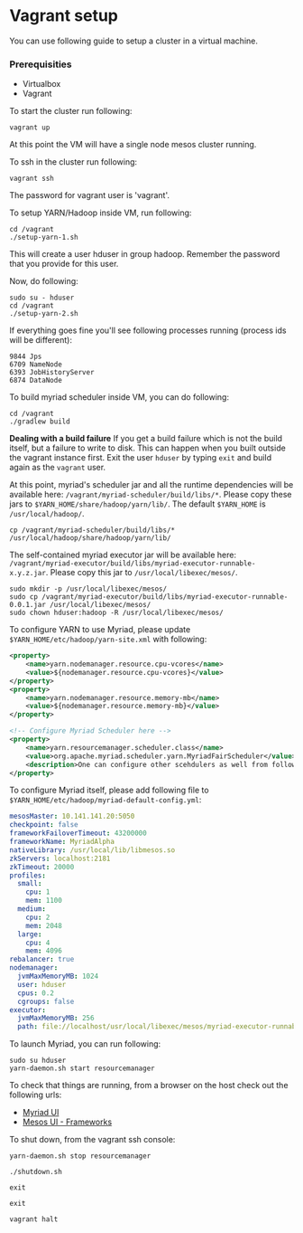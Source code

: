 # Vagrant setup

You can use following guide to setup a cluster in a virtual machine.

### Prerequisities
* Virtualbox
* Vagrant

To start the cluster run following:

```
vagrant up
```

At this point the VM will have a single node mesos cluster running.

To ssh in the cluster run following:

```
vagrant ssh
```

The password for vagrant user is 'vagrant'.

To setup YARN/Hadoop inside VM, run following:

```
cd /vagrant
./setup-yarn-1.sh
```

This will create a user hduser in group hadoop. Remember the password that you provide for this user.

Now, do following:

```
sudo su - hduser
cd /vagrant
./setup-yarn-2.sh
```

If everything goes fine you'll see following processes running (process ids will be different):

```
9844 Jps
6709 NameNode
6393 JobHistoryServer
6874 DataNode
```

To build myriad scheduler inside VM, you can do following:

```
cd /vagrant
./gradlew build
```

**Dealing with a build failure**
If you get a build failure which is not the build itself, but a failure to write to disk.  This can happen when you built outside the vagrant instance first.  Exit the user `hduser` by typing `exit` and build again as the `vagrant` user.   

At this point, myriad's scheduler jar and all the runtime dependencies will be available here: `/vagrant/myriad-scheduler/build/libs/*`. Please copy these jars to `$YARN_HOME/share/hadoop/yarn/lib/`.  The default `$YARN_HOME` is `/usr/local/hadoop/`.

```
cp /vagrant/myriad-scheduler/build/libs/* /usr/local/hadoop/share/hadoop/yarn/lib/
```

The self-contained myriad executor jar will be available here: `/vagrant/myriad-executor/build/libs/myriad-executor-runnable-x.y.z.jar`. Please copy this jar to `/usr/local/libexec/mesos/`.

```
sudo mkdir -p /usr/local/libexec/mesos/
sudo cp /vagrant/myriad-executor/build/libs/myriad-executor-runnable-0.0.1.jar /usr/local/libexec/mesos/
sudo chown hduser:hadoop -R /usr/local/libexec/mesos/
```

To configure YARN to use Myriad, please update ```$YARN_HOME/etc/hadoop/yarn-site.xml``` with following:

```xml
<property>
    <name>yarn.nodemanager.resource.cpu-vcores</name>
    <value>${nodemanager.resource.cpu-vcores}</value>
</property>
<property>
    <name>yarn.nodemanager.resource.memory-mb</name>
    <value>${nodemanager.resource.memory-mb}</value>
</property>

<!-- Configure Myriad Scheduler here -->
<property>
    <name>yarn.resourcemanager.scheduler.class</name>
    <value>org.apache.myriad.scheduler.yarn.MyriadFairScheduler</value>
    <description>One can configure other scehdulers as well from following list: org.apache.myriad.scheduler.yarn.MyriadCapacityScheduler, org.apache.myriad.scheduler.yarn.MyriadFifoScheduler</description>
</property>
```

To configure Myriad itself, please add following file to ```$YARN_HOME/etc/hadoop/myriad-default-config.yml```:

```yml
mesosMaster: 10.141.141.20:5050
checkpoint: false
frameworkFailoverTimeout: 43200000
frameworkName: MyriadAlpha
nativeLibrary: /usr/local/lib/libmesos.so
zkServers: localhost:2181
zkTimeout: 20000
profiles:
  small:
    cpu: 1
    mem: 1100
  medium:
    cpu: 2
    mem: 2048
  large:
    cpu: 4
    mem: 4096
rebalancer: true
nodemanager:
  jvmMaxMemoryMB: 1024
  user: hduser
  cpus: 0.2
  cgroups: false
executor:
  jvmMaxMemoryMB: 256
  path: file://localhost/usr/local/libexec/mesos/myriad-executor-runnable-0.0.1.jar
```

To launch Myriad, you can run following:

```
sudo su hduser
yarn-daemon.sh start resourcemanager
```

To check that things are running, from a browser on the host check out the following urls:

* [Myriad UI](http://10.141.141.20:8192/)
* [Mesos UI - Frameworks](http://10.141.141.20:5050/#/frameworks)

To shut down, from the vagrant ssh console:

```
yarn-daemon.sh stop resourcemanager

./shutdown.sh

exit

exit

vagrant halt
```
